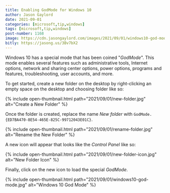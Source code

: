 ```yaml
---
title: Enabling GodMode for Windows 10
author: Jason Gaylord
date: 2021-09-01
categories: [microsoft,tip,windows]
tags: [microsoft,tip,windows]
post-number: 1168
image: https://cdn.jasongaylord.com/images/2021/09/01/windows10-god-mode.jpg
bitly: https://jasong.us/3Bv7bX2
---
```


Windows 10 has a special mode that has been coined "_GodMode_". This mode enables several features such as administrative tools, Internet options, network and sharing center options, power options, programs and features, troubleshooting, user accounts, and more.

To get started, create a new folder on the desktop by right-clicking an empty space on the desktop and choosing folder like so:

{% include open-thumbnail.html path="2021/09/01/new-folder.jpg" alt="Create a New Folder" %}

Once the folder is created, replace the name _New folder_ with `GodMode.{ED7BA470-8E54-465E-825C-99712043E01C}`.

{% include open-thumbnail.html path="2021/09/01/rename-folder.jpg" alt="Rename the New Folder" %}

A new icon will appear that looks like the _Control Panel_ like so:

{% include open-thumbnail.html path="2021/09/01/new-folder-icon.jpg" alt="New Folder Icon" %}

Finally, click on the new icon to load the special _GodMode_. 

{% include open-thumbnail.html path="2021/09/01/windows10-god-mode.jpg" alt="Windows 10 God Mode" %}